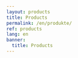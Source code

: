 ```yaml
---
layout: products
title: Products
permalink: /en/produkte/
ref: products
lang: en
banner:
  title: Products
---
```

